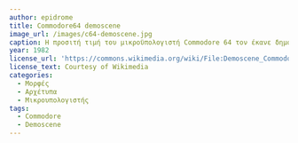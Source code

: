 ```yaml
---
author: epidrome
title: Commodore64 demoscene 
image_url: /images/c64-demoscene.jpg
caption: Η προσιτή τιμή του μικροϋπολογιστή Commodore 64 τον έκανε δημοφιλή σε περισσότερο από δέκα εκατομύρια χρήστες, οι οποίοι εκτός από την αγορά λογισμικού και περιφερειακών, δημιούργησαν μια κοινότητα ερασιτεχνικής δημιουργίας και ανταλλαγής προγραμμάτων και παιχνιδιών, που διατηρήθηκε ως μέρος της ψηφιακής κουλτούρας και μετά την απόσυρση αυτού του μοντέλου. 
year: 1982 
license_url: 'https://commons.wikimedia.org/wiki/File:Demoscene_Commodore_64.jpg'
license_text: Courtesy of Wikimedia 
categories:
  - Μορφές
  - Αρχέτυπα
  - Μικρουπολογιστής 
tags:
  - Commodore
  - Demoscene
---
```

